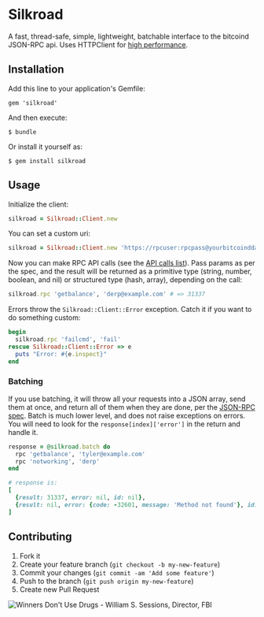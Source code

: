 # Silkroad

A fast, thread-safe, simple, lightweight, batchable interface to the bitcoind JSON-RPC api. Uses HTTPClient for [high performance](http://bibwild.wordpress.com/2012/04/30/ruby-http-performance-shootout-redux).

## Installation

Add this line to your application's Gemfile:

    gem 'silkroad'

And then execute:

    $ bundle

Or install it yourself as:

    $ gem install silkroad

## Usage

Initialize the client:

```ruby
silkroad = Silkroad::Client.new
```

You can set a custom uri:
```ruby
silkroad = Silkroad::Client.new 'https://rpcuser:rpcpass@yourbitcoinddaemon.com:31337'
```

Now you can make RPC API calls (see the [API calls list](https://en.bitcoin.it/wiki/Original_Bitcoin_client/API_calls_list)). Pass params as per the spec, and the result will be returned as a primitive type (string, number, boolean, and nil) or structured type (hash, array), depending on the call:

```ruby
silkroad.rpc 'getbalance', 'derp@example.com' # => 31337
```

Errors throw the `Silkroad::Client::Error` exception. Catch it if you want to do something custom:

```ruby
begin
  silkroad.rpc 'failcmd', 'fail'
rescue Silkroad::Client::Error => e
  puts "Error: #{e.inspect}"
end
```

### Batching

If you use batching, it will throw all your requests into a JSON array, send them at once, and return all of them when they are done, per the [JSON-RPC spec](http://json-rpc.org/wiki/specification). Batch is much lower level, and does not raise exceptions on errors. You will need to look for the `response[index]['error']` in the return and handle it.

```ruby
response = @silkroad.batch do
  rpc 'getbalance', 'tyler@example.com'
  rpc 'notworking', 'derp'
end

# response is:
[
  {result: 31337, error: nil, id: nil},
  {result: nil, error: {code: -32601, message: 'Method not found'}, id: nil}
]
```


## Contributing

1. Fork it
2. Create your feature branch (`git checkout -b my-new-feature`)
3. Commit your changes (`git commit -am 'Add some feature'`)
4. Push to the branch (`git push origin my-new-feature`)
5. Create new Pull Request



![Winners Don't Use Drugs - William S. Sessions, Director, FBI](http://i.imgur.com/4KdKeOK.gif)
